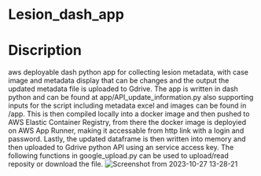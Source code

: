 # Lesion_dash_app
# Discription
aws deployable dash python app for collecting lesion metadata, with case image and metadata display that can be changes and the output the updated metadata file is uploaded to Gdrive. 
The app is written in dash python and can be found at app/API_update_information.py also supporting inputs for the script including metadata excel and images can be found in /app. This is then compiled locally into a docker image and then pushed to AWS Elastic Container Registry, from there the docker image is deployied on AWS App Runner, making it accessable from http link with a login and password. Lastly, the updated dataframe is then written into memory and then uploaded to 
Gdrive python API using an service access key. The following functions in google_upload.py can be used to upload/read reposity or download the file. 
![Screenshot from 2023-10-27 13-28-21](https://github.com/corcor27/Lesion_dash_app/assets/29410420/217359c1-332d-4f9f-8306-824081f47c04)
